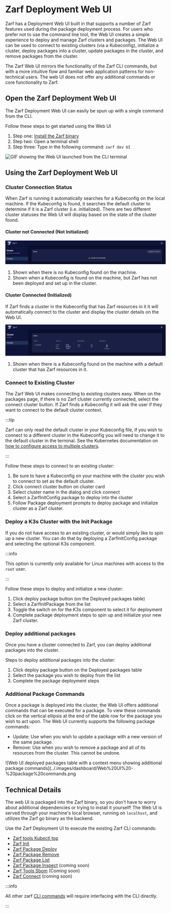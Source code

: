 # Zarf Deployment Web UI

Zarf has a Deployment Web UI built in that supports a number of Zarf features used during the package deployment process. For users who prefer not to use the command line tool, the Web UI creates a simple experience to deploy and manage Zarf clusters and packages. The Web UI can be used to connect to existing clusters (via a Kubeconfig), initialize a cluster, deploy packages into a cluster, update packages in the cluster, and remove packages from the cluster.

The Zarf Web UI mirrors the functionality of the Zarf CLI commands, but with a more intuitive flow and familiar web application patterns for non-technical users. The web UI does not offer any additional commands or core functionality to Zarf.

## Open the Zarf Deployment Web UI

The Zarf Deployment Web UI can easily be spun up with a single command from the CLI.

Follow these steps to get started using the Web UI

1. Step one: [Install the Zarf binary](/docs/1-getting-started/index.md)
2. Step two: Open a terminal shell
3. Step three: Type in the following command: ```zarf dev UI```

![GIF showing the Web UI launched from the CLI terminal](../.images/dashboard/Web_UI__Launch_w__Cluster_AdobeExpress.gif)

## Using the Zarf Deployment Web UI

### Cluster Connection Status

When Zarf is running it automatically searches for a Kubeconfig on the local machine. If the Kubeconfig is found, it searches the default cluster to determine if it is a Zarf cluster (i.e. initialized). There are two different cluster statuses the Web UI will display based on the state of the cluster found.

#### Cluster not Connected (Not Initialized)

![Web UI shows orange warning status and message "cluster not connected" on the cluster card](../.images/dashboard/Web%20UI%20-%20Cluster%20Not%20Connected.png)

1. Shown when there is no Kubeconfig found on the machine.
2. Shown when a Kubeconfig is found on the machine, but Zarf has not been deployed and set up in the cluster.

#### Cluster Connected (Initialized)

If Zarf finds a cluster in the Kubeconfig that has Zarf resources in it it will automatically connect to the cluster and display the cluster details on the Web UI.

![Web UI shows cluster meta data in on the cluster card when a connected cluster is found](../.images/dashboard/Web%20UI%20-%20Status%20Cluster%20connected.png)

1. Shown when there is a Kubeconfig found on the machine with a default cluster that has Zarf resources in it.


### Connect to Existing Cluster

The Zarf Web UI makes connecting to existing clusters easy. When on the packages page, if there is no Zarf cluster currently connected, select the connect cluster button. If Zarf finds a Kubeconfig it will ask the user if they want to connect to the default cluster context.

:::tip

Zarf can only read the default cluster in your Kubeconfig file, if you wish to connect to a different cluster in the Kubeconfig you will need to change it to the default cluster in the terminal. See the Kubernetes documentation on [how to configure access to multiple clusters](https://kubernetes.io/docs/tasks/access-application-cluster/configure-access-multiple-clusters/).

:::

Follow these steps to connect to an existing cluster:

1. Be sure to have a Kubeconfig on your machine with the cluster you wish to connect to set as the default cluster.
2. Click connect cluster button on cluster card
3. Select cluster name in the dialog and click connect
4. Select a ZarfInitConfig package to deploy into the cluster
5. Follow Package deployment prompts to deploy package and initialize cluster as a Zarf cluster.

### Deploy a K3s Cluster with the Init Package

If you do not have access to an existing cluster, or would simply like to spin up a new cluster. You can do that by deploying a ZarfInitConfig package and selecting the optional K3s component.

:::info

This option is currently only available for Linux machines with access to the `root` user.

:::

Follow these steps to deploy and initialize a new cluster:

1. Click deploy package button (on the Deployed packages table)
2. Select a ZarfInitPackage from the list
3. Toggle the switch on for the K3s component to select it for deployment
4. Complete package deployment steps to spin up and initialize your new Zarf cluster.

### Deploy additional packages

Once you have a cluster connected to Zarf, you can deploy additional packages into the cluster.

Steps to deploy additional packages into the cluster:

1. Click deploy package button on the Deployed packages table
2. Select the package you wish to deploy from the list
3. Complete the package deployment steps

### Additional Package Commands

Once a package is deployed into the cluster, the Web UI offers additional commands that can be executed for a package. To view these commands click on the vertical ellipsis at the end of the table row for the package you wish to act upon. The Web UI currently supports the following package commands:

- Update: Use when you wish to update a package with a new version of the same package.
- Remove: Use when you wish to remove a package and all of its resources from the cluster. This cannot be undone.

![Web UI deployed packages table with a context menu showing additional package commands](../.images/dashboard/Web%20UI%20-%20package%20commands.png


## Technical Details

The web UI is packaged into the Zarf binary, so you don't have to worry about additional dependencies or trying to install it yourself! The Web UI is served through your machine's local browser, running on `localhost`, and utilizes the Zarf go binary as the backend.

Use the Zarf Deployment UI to execute the existing Zarf CLI commands:
- [Zarf tools Kubectl top](/docs/2-the-zarf-cli/100-cli-commands/zarf_tools_kubectl.md)
- [Zarf Init](/docs/2-the-zarf-cli/100-cli-commands/zarf_init.md)
- [Zarf Package Deploy](/docs/2-the-zarf-cli/100-cli-commands/zarf_package_deploy.md)
- [Zarf Package Remove](/docs/2-the-zarf-cli/100-cli-commands/zarf_package_remove.md)
- [Zarf Package List](/docs/2-the-zarf-cli/100-cli-commands/zarf_package_list.md)
- [Zarf Package Inspect](/docs/2-the-zarf-cli/100-cli-commands/zarf_package_inspect.md) (coming soon)
- [Zarf Tools Sbom](/docs/2-the-zarf-cli/100-cli-commands/zarf_tools_sbom.md) (Coming soon)
- [Zarf Connect](/docs/2-the-zarf-cli/100-cli-commands/zarf_connect.md) (coming soon)

:::info

All other zarf [CLI commands](../2-the-zarf-cli/index.md) will require interfacing with the CLI directly.

:::
